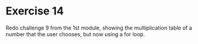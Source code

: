 # Exercise 14

Redo challenge 9 from the 1st module, showing the multiplication table of a number that the user chooses, but now using a for loop.
